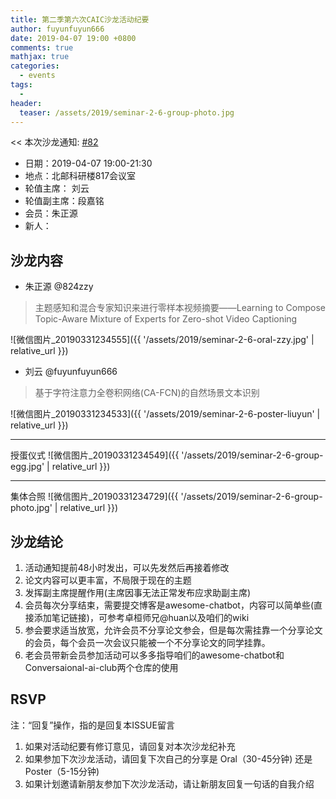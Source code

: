 ```yaml
---
title: 第二季第六次CAIC沙龙活动纪要
author: fuyunfuyun666
date: 2019-04-07 19:00 +0800
comments: true
mathjax: true
categories: 
  - events
tags:
  - 
header:
  teaser: /assets/2019/seminar-2-6-group-photo.jpg
---
```


<< 本次沙龙通知: [#82](https://github.com/BUPT/awesome-chatbot/issues/82)

- 日期：2019-04-07 19:00-21:30
- 地点：北邮科研楼817会议室
- 轮值主席： 刘云 
- 轮值副主席：段嘉铭
- 会员：朱正源
- 新人：


## 沙龙内容


- 朱正源  @824zzy 
> 主题感知和混合专家知识来进行零样本视频摘要——Learning to Compose Topic-Aware Mixture of Experts for Zero-shot Video Captioning

![微信图片_20190331234555]({{ '/assets/2019/seminar-2-6-oral-zzy.jpg' | relative_url }})

- 刘云 @fuyunfuyun666 
> 基于字符注意力全卷积网络(CA-FCN)的自然场景文本识别

![微信图片_20190331234533]({{ '/assets/2019/seminar-2-6-poster-liuyun' | relative_url }})

----
授蛋仪式
![微信图片_20190331234549]({{ '/assets/2019/seminar-2-6-group-egg.jpg' | relative_url }})

----
集体合照
![微信图片_20190331234729]({{ '/assets/2019/seminar-2-6-group-photo.jpg' | relative_url }})


## 沙龙结论
1. 活动通知提前48小时发出，可以先发然后再接着修改
2. 论文内容可以更丰富，不局限于现在的主题
3. 发挥副主席提醒作用(主席因事无法正常发布应求助副主席)
4. 会员每次分享结束，需要提交博客是awesome-chatbot，内容可以简单些(直接添加笔记链接)，可参考卓桓师兄@huan以及咱们的wiki
5. 参会要求适当放宽，允许会员不分享论文参会，但是每次需挂靠一个分享论文的会员，每个会员一次会议只能被一个不分享论文的同学挂靠。
6. 老会员带新会员参加活动可以多多指导咱们的awesome-chatbot和Conversaional-ai-club两个仓库的使用

## RSVP

注：“回复”操作，指的是回复本ISSUE留言

1. 如果对活动纪要有修订意见，请回复对本次沙龙纪补充
2. 如果参加下次沙龙活动，请回复下次自己的分享是 Oral（30-45分钟) 还是Poster（5-15分钟)
3. 如果计划邀请新朋友参加下次沙龙活动，请让新朋友回复一句话的自我介绍



